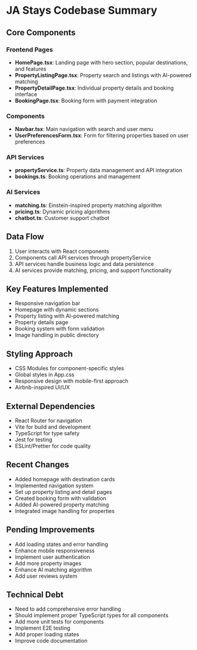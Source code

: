 # JA Stays Codebase Summary

## Core Components

### Frontend Pages

- **HomePage.tsx**: Landing page with hero section, popular destinations, and features
- **PropertyListingPage.tsx**: Property search and listings with AI-powered matching
- **PropertyDetailPage.tsx**: Individual property details and booking interface
- **BookingPage.tsx**: Booking form with payment integration

### Components

- **Navbar.tsx**: Main navigation with search and user menu
- **UserPreferencesForm.tsx**: Form for filtering properties based on user preferences

### API Services

- **propertyService.ts**: Property data management and API integration
- **bookings.ts**: Booking operations and management

### AI Services

- **matching.ts**: Einstein-inspired property matching algorithm
- **pricing.ts**: Dynamic pricing algorithms
- **chatbot.ts**: Customer support chatbot

## Data Flow

1. User interacts with React components
2. Components call API services through propertyService
3. API services handle business logic and data persistence
4. AI services provide matching, pricing, and support functionality

## Key Features Implemented

- Responsive navigation bar
- Homepage with dynamic sections
- Property listing with AI-powered matching
- Property details page
- Booking system with form validation
- Image handling in public directory

## Styling Approach

- CSS Modules for component-specific styles
- Global styles in App.css
- Responsive design with mobile-first approach
- Airbnb-inspired UI/UX

## External Dependencies

- React Router for navigation
- Vite for build and development
- TypeScript for type safety
- Jest for testing
- ESLint/Prettier for code quality

## Recent Changes

- Added homepage with destination cards
- Implemented navigation system
- Set up property listing and detail pages
- Created booking form with validation
- Added AI-powered property matching
- Integrated image handling for properties

## Pending Improvements

- Add loading states and error handling
- Enhance mobile responsiveness
- Implement user authentication
- Add more property images
- Enhance AI matching algorithm
- Add user reviews system

## Technical Debt

- Need to add comprehensive error handling
- Should implement proper TypeScript types for all components
- Add more unit tests for components
- Implement E2E testing
- Add proper loading states
- Improve code documentation
